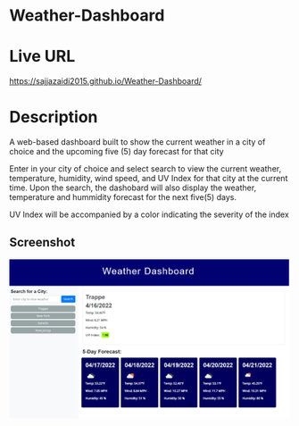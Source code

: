 # Weather-Dashboard

# Live URL 

 https://sajjazaidi2015.github.io/Weather-Dashboard/

# Description

A web-based dashboard built to show the current weather in a city of choice and the upcoming five (5) day forecast for that city 

Enter in your city of choice and select search to view the current weather, temperature, humidity, wind speed, and UV Index for that city at the current time. Upon the search, the dashobard will also display the weather, temperature and hummidity forecast for the next five(5) days.

UV Index will be accompanied by a color indicating the severity of the index


## Screenshot

![Weather Dashboard](./Assets/Image/Weather-Dashboard.jpeg)
